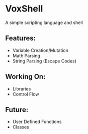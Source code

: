# VoxShell
A simple scripting language and shell

## Features:
- Variable Creation/Mutation
- Math Parsing
- String Parsing (Escape Codes)

## Working On:
- Libraries
- Control Flow

## Future:
- User Defined Functions
- Classes